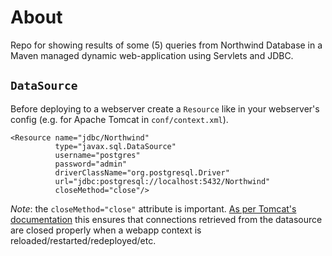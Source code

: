 # About

Repo for showing results of some (5) queries from Northwind Database in a Maven managed dynamic web-application using Servlets and
JDBC.

## `DataSource`

Before deploying to a webserver create a `Resource` like in your webserver's config (e.g. for Apache Tomcat in `conf/context.xml`).

```
<Resource name="jdbc/Northwind"
          type="javax.sql.DataSource"
          username="postgres"
          password="admin"
          driverClassName="org.postgresql.Driver"
          url="jdbc:postgresql://localhost:5432/Northwind"
          closeMethod="close"/>
```

*Note*: the `closeMethod="close"` attribute is important. [As per Tomcat's documentation][1] this ensures that connections retrieved from the datasource are closed properly when a webapp context is reloaded/restarted/redeployed/etc.

[1]: https://tomcat.apache.org/tomcat-9.0-doc/config/context.html#Resource_Definitions
